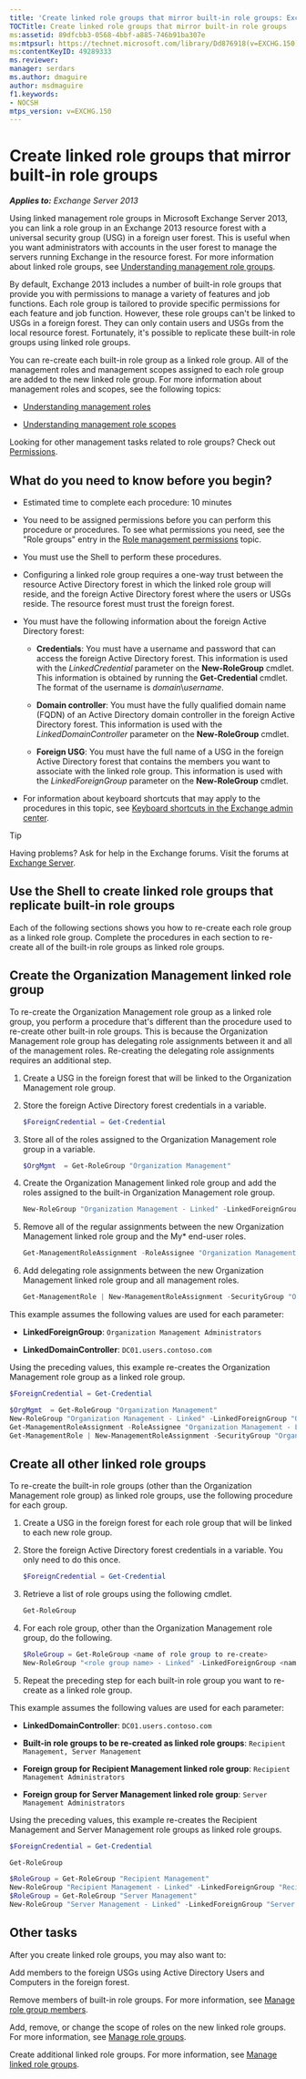 ```yaml
---
title: 'Create linked role groups that mirror built-in role groups: Exchange 2013 Help'
TOCTitle: Create linked role groups that mirror built-in role groups
ms:assetid: 89dfcbb3-0568-4bbf-a885-746b91ba307e
ms:mtpsurl: https://technet.microsoft.com/library/Dd876918(v=EXCHG.150)
ms:contentKeyID: 49289333
ms.reviewer: 
manager: serdars
ms.author: dmaguire
author: msdmaguire
f1.keywords:
- NOCSH
mtps_version: v=EXCHG.150
---
```


# Create linked role groups that mirror built-in role groups

_**Applies to:** Exchange Server 2013_

Using linked management role groups in Microsoft Exchange Server 2013, you can link a role group in an Exchange 2013 resource forest with a universal security group (USG) in a foreign user forest. This is useful when you want administrators with accounts in the user forest to manage the servers running Exchange in the resource forest. For more information about linked role groups, see [Understanding management role groups](understanding-management-role-groups-exchange-2013-help.md).

By default, Exchange 2013 includes a number of built-in role groups that provide you with permissions to manage a variety of features and job functions. Each role group is tailored to provide specific permissions for each feature and job function. However, these role groups can't be linked to USGs in a foreign forest. They can only contain users and USGs from the local resource forest. Fortunately, it's possible to replicate these built-in role groups using linked role groups.

You can re-create each built-in role group as a linked role group. All of the management roles and management scopes assigned to each role group are added to the new linked role group. For more information about management roles and scopes, see the following topics:

- [Understanding management roles](understanding-management-roles-exchange-2013-help.md)

- [Understanding management role scopes](understanding-management-role-scopes-exchange-2013-help.md)

Looking for other management tasks related to role groups? Check out [Permissions](permissions-exchange-2013-help.md).

## What do you need to know before you begin?

- Estimated time to complete each procedure: 10 minutes

- You need to be assigned permissions before you can perform this procedure or procedures. To see what permissions you need, see the "Role groups" entry in the [Role management permissions](role-management-permissions-exchange-2013-help.md) topic.

- You must use the Shell to perform these procedures.

- Configuring a linked role group requires a one-way trust between the resource Active Directory forest in which the linked role group will reside, and the foreign Active Directory forest where the users or USGs reside. The resource forest must trust the foreign forest.

- You must have the following information about the foreign Active Directory forest:

  - **Credentials**: You must have a username and password that can access the foreign Active Directory forest. This information is used with the *LinkedCredential* parameter on the **New-RoleGroup** cmdlet. This information is obtained by running the **Get-Credential** cmdlet. The format of the username is *domain*\\*username*.

  - **Domain controller**: You must have the fully qualified domain name (FQDN) of an Active Directory domain controller in the foreign Active Directory forest. This information is used with the *LinkedDomainController* parameter on the **New-RoleGroup** cmdlet.

  - **Foreign USG**: You must have the full name of a USG in the foreign Active Directory forest that contains the members you want to associate with the linked role group. This information is used with the *LinkedForeignGroup* parameter on the **New-RoleGroup** cmdlet.

- For information about keyboard shortcuts that may apply to the procedures in this topic, see [Keyboard shortcuts in the Exchange admin center](keyboard-shortcuts-in-the-exchange-admin-center-2013-help.md).

> [!TIP]
> Having problems? Ask for help in the Exchange forums. Visit the forums at [Exchange Server](https://go.microsoft.com/fwlink/p/?linkid=60612).

## Use the Shell to create linked role groups that replicate built-in role groups

Each of the following sections shows you how to re-create each role group as a linked role group. Complete the procedures in each section to re-create all of the built-in role groups as linked role groups.

## Create the Organization Management linked role group

To re-create the Organization Management role group as a linked role group, you perform a procedure that's different than the procedure used to re-create other built-in role groups. This is because the Organization Management role group has delegating role assignments between it and all of the management roles. Re-creating the delegating role assignments requires an additional step.

1. Create a USG in the foreign forest that will be linked to the Organization Management role group.

2. Store the foreign Active Directory forest credentials in a variable.

    ```powershell
    $ForeignCredential = Get-Credential
    ```

3. Store all of the roles assigned to the Organization Management role group in a variable.

    ```powershell
    $OrgMgmt  = Get-RoleGroup "Organization Management"
    ```

4. Create the Organization Management linked role group and add the roles assigned to the built-in Organization Management role group.

    ```powershell
    New-RoleGroup "Organization Management - Linked" -LinkedForeignGroup <name of foreign USG> -LinkedDomainController <FQDN of foreign Active Directory domain controller> -LinkedCredential $ForeignCredential -Roles $OrgMgmt.Roles
    ```

5. Remove all of the regular assignments between the new Organization Management linked role group and the My\* end-user roles.

    ```powershell
    Get-ManagementRoleAssignment -RoleAssignee "Organization Management - Linked" -Role My* | Remove-ManagementRoleAssignment
    ```

6. Add delegating role assignments between the new Organization Management linked role group and all management roles.

    ```powershell
    Get-ManagementRole | New-ManagementRoleAssignment -SecurityGroup "Organization Management - Linked" -Delegating
    ```

This example assumes the following values are used for each parameter:

- **LinkedForeignGroup**: `Organization Management Administrators`

- **LinkedDomainController**: `DC01.users.contoso.com`

Using the preceding values, this example re-creates the Organization Management role group as a linked role group.

```powershell
$ForeignCredential = Get-Credential
```

```powershell
$OrgMgmt  = Get-RoleGroup "Organization Management"
New-RoleGroup "Organization Management - Linked" -LinkedForeignGroup "Organization Management Administrators" -LinkedDomainController DC01.users.contoso.com -LinkedCredential $ForeignCredential -Roles $OrgMgmt.Roles
Get-ManagementRoleAssignment -RoleAssignee "Organization Management - Linked" -Role My* | Remove-ManagementRoleAssignment
Get-ManagementRole | New-ManagementRoleAssignment -SecurityGroup "Organization Management - Linked" -Delegating
```

## Create all other linked role groups

To re-create the built-in role groups (other than the Organization Management role group) as linked role groups, use the following procedure for each group.

1. Create a USG in the foreign forest for each role group that will be linked to each new role group.

2. Store the foreign Active Directory forest credentials in a variable. You only need to do this once.

   ```powershell
   $ForeignCredential = Get-Credential
   ```

3. Retrieve a list of role groups using the following cmdlet.

   ```powershell
   Get-RoleGroup
   ```

4. For each role group, other than the Organization Management role group, do the following.

   ```powershell
   $RoleGroup = Get-RoleGroup <name of role group to re-create>
   New-RoleGroup "<role group name> - Linked" -LinkedForeignGroup <name of foreign USG> -LinkedDomainController <FQDN of foreign Active Directory domain controller> -LinkedCredential $ForeignCredential -Roles $RoleGroup.Roles
   ```

5. Repeat the preceding step for each built-in role group you want to re-create as a linked role group.

This example assumes the following values are used for each parameter:

- **LinkedDomainController**: `DC01.users.contoso.com`

- **Built-in role groups to be re-created as linked role groups**: `Recipient Management, Server Management`

- **Foreign group for Recipient Management linked role group**: `Recipient Management Administrators`

- **Foreign group for Server Management linked role group**: `Server Management Administrators`

Using the preceding values, this example re-creates the Recipient Management and Server Management role groups as linked role groups.

```powershell
$ForeignCredential = Get-Credential
```

```powershell
Get-RoleGroup
```

```powershell
$RoleGroup = Get-RoleGroup "Recipient Management"
New-RoleGroup "Recipient Management - Linked" -LinkedForeignGroup "Recipient Management Administrators" -LinkedDomainController DC01.users.contoso.com -LinkedCredential $ForeignCredential -Roles $RoleGroup.Roles
$RoleGroup = Get-RoleGroup "Server Management"
New-RoleGroup "Server Management - Linked" -LinkedForeignGroup "Server Management Administrators" -LinkedDomainController DC01.users.contoso.com -LinkedCredential $ForeignCredential -Roles $RoleGroup.Roles
```

## Other tasks

After you create linked role groups, you may also want to:

Add members to the foreign USGs using Active Directory Users and Computers in the foreign forest.

Remove members of built-in role groups. For more information, see [Manage role group members](manage-role-group-members-exchange-2013-help.md).

Add, remove, or change the scope of roles on the new linked role groups. For more information, see [Manage role groups](manage-role-groups-exchange-2013-help.md).

Create additional linked role groups. For more information, see [Manage linked role groups](manage-linked-role-groups-exchange-2013-help.md).
